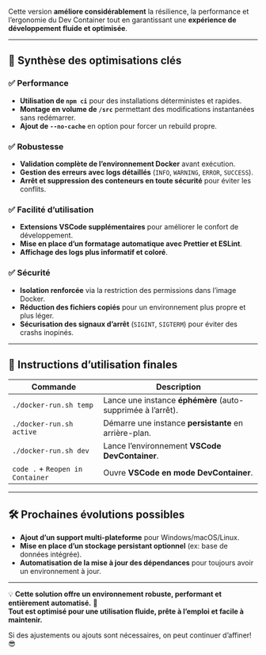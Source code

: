 Cette version **améliore considérablement** la résilience, la performance et l’ergonomie du Dev Container tout en garantissant une **expérience de développement fluide et optimisée**.  

---

## 🎯 **Synthèse des optimisations clés**

### ✅ **Performance**
- **Utilisation de `npm ci`** pour des installations déterministes et rapides.  
- **Montage en volume de `/src`** permettant des modifications instantanées sans redémarrer.  
- **Ajout de `--no-cache`** en option pour forcer un rebuild propre.

### ✅ **Robustesse**
- **Validation complète de l’environnement Docker** avant exécution.  
- **Gestion des erreurs avec logs détaillés** (`INFO`, `WARNING`, `ERROR`, `SUCCESS`).  
- **Arrêt et suppression des conteneurs en toute sécurité** pour éviter les conflits.

### ✅ **Facilité d’utilisation**
- **Extensions VSCode supplémentaires** pour améliorer le confort de développement.  
- **Mise en place d’un formatage automatique avec Prettier et ESLint**.  
- **Affichage des logs plus informatif et coloré**.

### ✅ **Sécurité**
- **Isolation renforcée** via la restriction des permissions dans l’image Docker.  
- **Réduction des fichiers copiés** pour un environnement plus propre et plus léger.  
- **Sécurisation des signaux d’arrêt** (`SIGINT`, `SIGTERM`) pour éviter des crashs inopinés.

---

## 🚀 **Instructions d’utilisation finales**

| Commande                          | Description |
|------------------------------------|------------|
| `./docker-run.sh temp`            | Lance une instance **éphémère** (auto-supprimée à l’arrêt). |
| `./docker-run.sh active`          | Démarre une instance **persistante** en arrière-plan. |
| `./docker-run.sh dev`             | Lance l’environnement **VSCode DevContainer**. |
| `code .` + `Reopen in Container`  | Ouvre **VSCode en mode DevContainer**. |

---

## 🛠 **Prochaines évolutions possibles**
- **Ajout d’un support multi-plateforme** pour Windows/macOS/Linux.  
- **Mise en place d’un stockage persistant optionnel** (ex: base de données intégrée).  
- **Automatisation de la mise à jour des dépendances** pour toujours avoir un environnement à jour.  

---

💡 **Cette solution offre un environnement robuste, performant et entièrement automatisé.** 🚀  
**Tout est optimisé pour une utilisation fluide, prête à l’emploi et facile à maintenir.**  

Si des ajustements ou ajouts sont nécessaires, on peut continuer d’affiner! 😎